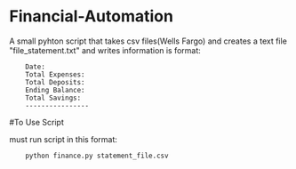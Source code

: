 # Financial-Automation

A small pyhton script that takes csv files(Wells Fargo) and creates
a text file "file_statement.txt" and writes information is format:

        Date:
        Total Expenses: 
        Total Deposits:
        Ending Balance:
        Total Savings:
        ----------------

#To Use Script

must run script in this format:

        python finance.py statement_file.csv